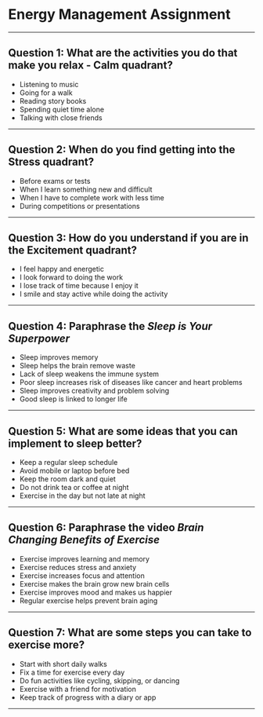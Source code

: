# Energy Management Assignment

---

## Question 1: What are the activities you do that make you relax - Calm quadrant?

- Listening to music  
- Going for a walk  
- Reading story books  
- Spending quiet time alone  
- Talking with close friends  

---

## Question 2: When do you find getting into the Stress quadrant?

- Before exams or tests  
- When I learn something new and difficult  
- When I have to complete work with less time  
- During competitions or presentations  

---

## Question 3: How do you understand if you are in the Excitement quadrant?

- I feel happy and energetic  
- I look forward to doing the work  
- I lose track of time because I enjoy it  
- I smile and stay active while doing the activity  

---

## Question 4: Paraphrase the *Sleep is Your Superpower*

- Sleep improves memory  
- Sleep helps the brain remove waste  
- Lack of sleep weakens the immune system  
- Poor sleep increases risk of diseases like cancer and heart problems  
- Sleep improves creativity and problem solving  
- Good sleep is linked to longer life  

---

## Question 5: What are some ideas that you can implement to sleep better?

- Keep a regular sleep schedule  
- Avoid mobile or laptop before bed  
- Keep the room dark and quiet  
- Do not drink tea or coffee at night  
- Exercise in the day but not late at night  

---

## Question 6: Paraphrase the video *Brain Changing Benefits of Exercise*

- Exercise improves learning and memory  
- Exercise reduces stress and anxiety  
- Exercise increases focus and attention  
- Exercise makes the brain grow new brain cells  
- Exercise improves mood and makes us happier  
- Regular exercise helps prevent brain aging  

---

## Question 7: What are some steps you can take to exercise more?

- Start with short daily walks  
- Fix a time for exercise every day  
- Do fun activities like cycling, skipping, or dancing  
- Exercise with a friend for motivation  
- Keep track of progress with a diary or app  

---
